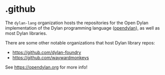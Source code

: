 # .github

The `dylan-lang` organization hosts the repositories for the Open Dylan implementation of
the Dylan programming language ([opendylan](https://github.com/dylan-lang/opendylan)), as
well as most Dylan libraries.

There are some other notable organizations that host Dylan library repos:

*  https://github.com/dylan-foundry
*  https://github.com/waywardmonkeys

See https://opendylan.org for more info!
